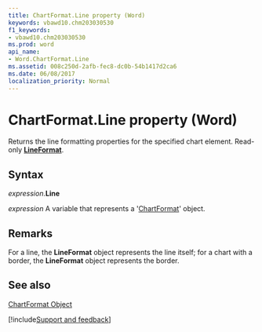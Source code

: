 ```yaml
---
title: ChartFormat.Line property (Word)
keywords: vbawd10.chm203030530
f1_keywords:
- vbawd10.chm203030530
ms.prod: word
api_name:
- Word.ChartFormat.Line
ms.assetid: 008c250d-2afb-fec8-dc0b-54b1417d2ca6
ms.date: 06/08/2017
localization_priority: Normal
---
```



# ChartFormat.Line property (Word)

Returns the line formatting properties for the specified chart element. Read-only  **[LineFormat](Word.LineFormat.md)**.


## Syntax

_expression_.**Line**

_expression_ A variable that represents a '[ChartFormat](Word.ChartFormat.md)' object.


## Remarks

For a line, the  **LineFormat** object represents the line itself; for a chart with a border, the **LineFormat** object represents the border.


## See also


[ChartFormat Object](Word.ChartFormat.md)

[!include[Support and feedback](~/includes/feedback-boilerplate.md)]